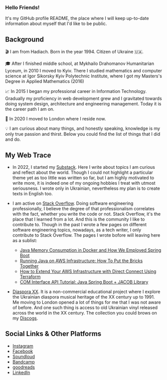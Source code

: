 ### Hello Friends!

It's my GitHub profile README, the place where I will keep up-to-date information about myself that I'd like to be public.

## Background

🎬 I am from Hadiach. Born in the year 1994. Citizen of Ukraine 🇺🇦.

🎓 After I finished middle school, at Mykhailo Drahomanov Humanitarian Lyceum, in 2010 I moved to Kyiv. There I studied mathematics and computer science at Igor Sikorsky Kyiv Polytechnic Institute, where I got my Masters's Degree in Applied Mathematics (2016)

📈 In 2015 I began my professional career in Information Technology. Gradually my proficiency in web development grew and I gravitated towards doing system design, architecture and engineering management. Today it is the career path I am on.

📍 In 2020 I moved to London where I reside now.

💡 I am curious about many things, and honestly speaking, knowledge is my only true passion and thirst. Below you could find the list of things that I did and do.

## My Web Trace

* In 2022, I started my [Substack](https://povisenko.substack.com). Here I write about topics I am curious and reflect about the world. Though I could not highlight a particular theme yet as too little was written so far, but I am highly motivated to write more, it is indeed one of my ongoing hobbies I treat with utmost seriousness. I wrote only in Ukrainian, nevertheless my plan is to create texts in English too. 

* I am active on [Stack Overflow](https://stackoverflow.com/users/2852528/serhii-povisenko). Doing software engineering professionally, I believe the degree of that professionalism correlates with the fact, whether you write the code or not. Stack Overflow, it's the place that I learned from a lot. And this is the community I like to contribute to. Though in the past I wrote a few pages on different software engineering topics, nowadays, as a tech writer, I only contribute to Stack Overflow. The pages I wrote bofore will leaving here as a sublist:
  * [Java Memory Consumption in Docker and How We Employed Spring Boot](https://dzone.com/articles/how-to-decrease-jvm-memory-consumption-in-docker-u)
  * [Running Java on AWS Infrastructure: How To Put the Bricks Together](https://dzone.com/articles/architecture-for-your-startup-or-how-to-put-sticks)
  * [How to Extend Your AWS Infrastructure with Direct Connect Using Terraform](https://www.freecodecamp.org/news/how-to-extend-your-aws-infrastructure/)
  * [COM Interface API Tutorial: Java Spring Boot + JACOB Library](https://www.freecodecamp.org/news/interface-in-java-tutorial-how-to-call-the-com-interface-spring-boot-jacob-library/)

- [Diaspora XX](https://soundcloud.com/diasporaxx). It is a non-commercial educational project where I explore the Ukrainian diaspora musical heritage of the XX century up to 1991. Me moving to London opened a lot of things for me that I was not aware of before. And one such thing is access to old Ukrainian vinyl released across the world in the XX century. The collection you could brows on my [Discogs](https://www.discogs.com/user/povisenko/collection).

## Social Links & Other Platforms
* [Instagram](https://www.instagram.com/povisenko) 
* [Facebook](https://www.facebook.com/spovisenko)
* [Soundloud](https://soundcloud.com/povisenko)
* [Bandcamp](https://bandcamp.com/povisenko)
* [goodreads](https://www.goodreads.com/user/show/123456509-serhii-pov-senko)
* [LinkedIn](https://www.linkedin.com/in/povisenko/)
